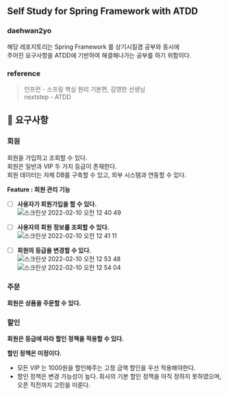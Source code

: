 ## Self Study for Spring Framework with ATDD
### daehwan2yo  
해당 레포지토리는 Spring Framework 를 상기시킬겸 공부와 동시에  
주어진 요구사항을 ATDD에 기반하여 해결해나가는 공부를 하기 위함이다.


### reference
> 인프런 - 스프링 핵심 원리 기본편, 김영한 선생님  
> nextstep - ATDD

## 🚀 요구사항

### 회원
 회원을 가입하고 조회할 수 있다.   
 회원은 일반과 VIP 두 가지 등급이 존재한다.   
 회원 데이터는 자체 DB를 구축할 수 있고, 외부 시스템과 연동할 수 있다.   

**Feature : 회원 관리 기능**  
- [ ] **사용자가 회원가입을 할 수 있다.**  
![스크린샷 2022-02-10 오전 12 40 49](https://user-images.githubusercontent.com/26921986/153235539-42dd8685-233f-45a0-8a42-c6f38140862b.png)

- [ ] **사용자의 회원 정보를 조회할 수 있다.**  
![스크린샷 2022-02-10 오전 12 41 11](https://user-images.githubusercontent.com/26921986/153235645-fa5fb29f-72e7-47c3-bf1b-465bbd1230b0.png)

- [ ] **회원의 등급을 변경할 수 있다.**  
![스크린샷 2022-02-10 오전 12 53 48](https://user-images.githubusercontent.com/26921986/153238182-10388346-f7b9-4138-9086-2e46c7345bed.png)  
![스크린샷 2022-02-10 오전 12 54 04](https://user-images.githubusercontent.com/26921986/153238223-357290aa-c3c5-4720-b4d7-4657695f87d2.png)


### 주문
**회원은 상품을 주문할 수 있다.**

### 할인
**회원은 등급에 따라 할인 정책을 적용할 수 있다.**

**할인 정책은 미정이다.**
- 모든 VIP 는 1000원을 할인해주는 고정 금액 할인을 우선 적용해야한다.
- 할인 정책은 변경 가능성이 높다. 회사의 기본 할인 정책을 아직 정하지 못하였으며, 오픈 직전까지 고민을 미룬다.
